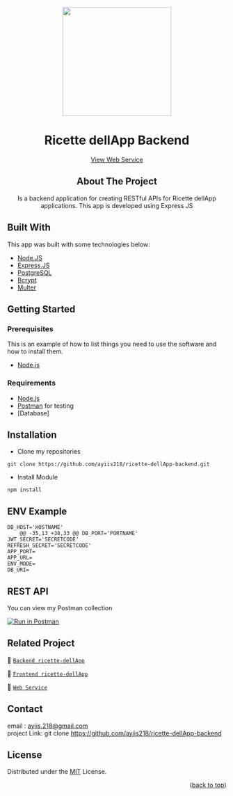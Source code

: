 <!-- PROJECT LOGO -->

<div align="center">

<img src="https://i.postimg.cc/yx8pCmKW/icon.png" align="center" width="250" height="auto" />
  <h1>Ricette dellApp Backend</h1>
  <a href="https://ricette-dellapp.herokuapp.com/">View Web Service</a>
  <h2>About The Project</h2>
  Is a backend application for creating RESTful APIs for Ricette dellApp applications. This app is developed using Express JS
</div>

## Built With
This app was built with some technologies below:
- [Node.JS](https://nodejs.org/en/)
- [Express.JS](https://expressjs.com/)
- [PostgreSQL](https://www.postgresql.org/)
- [Bcrypt](https://www.npmjs.com/package/bcrypt)
- [Multer](https://www.npmjs.com/package/multer)

## Getting Started

### Prerequisites

This is an example of how to list things you need to use the software and how to install them.

* [Node.js](https://nodejs.org/en/download/)

### Requirements
* [Node.js](https://nodejs.org/en/)
* [Postman](https://www.getpostman.com/) for testing
* [Database]

## Installation
- Clone my repositories
```
git clone https://github.com/ayiis218/ricette-dellApp-backend.git
```
- Install Module

```
npm install
```

## ENV Example

```
DB_HOST='HOSTNAME'
	@@ -35,13 +38,33 @@ DB_PORT='PORTNAME'
JWT_SECRET='SECRETCODE'
REFRESH_SECRET='SECRETCODE'
APP_PORT=
APP_URL=
ENV_MODE=
DB_URI=
```

## REST API

You can view my Postman collection

[![Run in Postman](https://run.pstmn.io/button.svg)](https://app.getpostman.com/run-collection/07def495facb92195673?action=collection%2Fimport)
</br>
## Related Project
:rocket: [`Backend ricette-dellApp`](https://github.com/ayiis218/ricette-dellApp-backend.git)

:rocket: [`Frontend ricette-dellApp`](https://github.com/ayiis218/ricette-dellApp)

:rocket: [`Web Service`](https://ricette-dellapp.herokuapp.com/)
</br>

## Contact
email : ayiis.218@gmail.com
</br>
project Link: git clone https://github.com/ayiis218/ricette-dellApp-backend
</br>

## License
Distributed under the [MIT](/LICENSE) License.
<p align="right">(<a href="#top">back to top</a>)</p>
